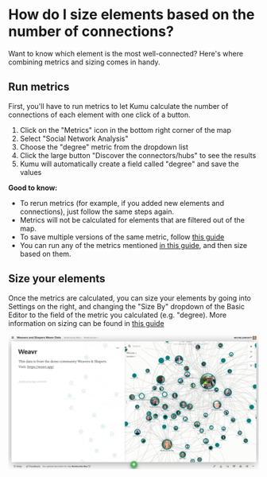 # How do I size elements based on the number of connections?
Want to know which element is the most well-connected? Here's where combining metrics and sizing comes in handy. 

## Run metrics

First, you'll have to run metrics to let Kumu calculate the number of connections of each element with one click of a button. 

1. Click on the "Metrics" icon in the bottom right corner of the map
2. Select "Social Network Analysis"
3. Choose the "degree" metric from the dropdown list
4. Click the large button "Discover the connectors/hubs" to see the results
5. Kumu will automatically create a field called "degree" and save the values

**Good to know:**

- To rerun metrics (for example, if you added new elements and connections), just follow the same steps again.
- Metrics will not be calculated for elements that are filtered out of the map.
- To save multiple versions of the same metric, follow [this guide](https://docs.kumu.io/guides/metrics.html#saving-multiple-versions-of-a-single-metric)
- You can run any of the metrics mentioned [in this guide](https://docs.kumu.io/guides/metrics.html#sna-metrics), and then size based on them.

## Size your elements

Once the metrics are calculated, you can size your elements by going into Settings on the right, and changing the "Size By" dropdown of the Basic Editor to the field of the metric you calculated (e.g. "degree).
More information on sizing can be found in [this guide](https://docs.kumu.io/guides/data-driven-decorations.html#size-by)


![size by metric](/images/Size-by-metrics.png)
